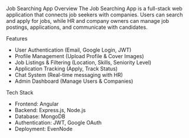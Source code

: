 Job Searching App 
Overview
The Job Searching App is a full-stack web application that connects job seekers with companies. Users can search and apply for jobs, while HR and company owners can manage job postings, applications, and communicate with candidates.

Features
- User Authentication (Email, Google Login, JWT)
- Profile Management (Upload Profile & Cover Images)
- Job Listings & Filtering (Location, Skills, Seniority Level)
- Application Tracking (Apply, Track Status)
- Chat System (Real-time messaging with HR)
- Admin Dashboard (Manage Users & Companies)

Tech Stack
- Frontend: Angular
- Backend: Express.js, Node.js
- Database: MongoDB
- Authentication: JWT, Google OAuth
- Deployment: EvenNode 

